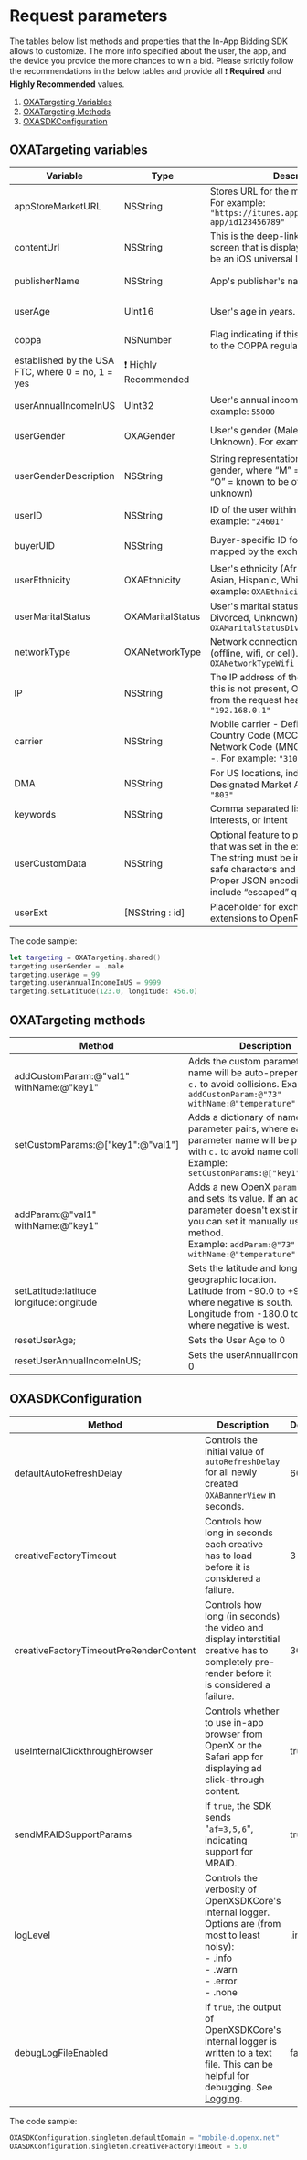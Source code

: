 # Request parameters

The tables below list methods and properties that the In-App Bidding SDK allows to customize. The more info specified about the user, the app, and the device you provide the more chances to win a bid. Please strictly follow the recommendations in the below tables and provide all ❗ **Required** and **Highly Recommended** values.


1. [OXATargeting Variables](#OXAtargeting-variables)
1. [OXATargeting Methods](#OXAtargeting-methods)
1. [OXASDKConfiguration](#OXAsdkconfiguration)

## OXATargeting variables

| **Variable**         | **Type**         | **Description**                                              | **Required?**            |
| -------------------- | ---------------- | ------------------------------------------------------------ | ------------------------ |
| appStoreMarketURL    | NSString         | Stores URL for the mobile application. For example: `"https://itunes.apple.com/us/app/your-app/id123456789"` | ❗ Required            |
|contentUrl            | NSString         |  This is the deep-link URL for the app screen that is displaying the ad. This can be an iOS universal link.  | ❗ Highly Recommended                 |
|publisherName| NSString | App's publisher's name. | ❗ Highly Recommended                 |
| userAge              | UInt16           | User's age in years. For example: `35`  | ❗ Highly Recommended |
| coppa                | NSNumber         | Flag indicating if this request is subject to the COPPA regulations
 established by the USA FTC, where 0 = no, 1 = yes  | ❗ Highly Recommended |
| userAnnualIncomeInUS | UInt32           | User's annual income in US dollars. For example: `55000` | ❗ Highly Recommended |
| userGender           | OXAGender        | User's gender (Male, Female, Other, Unknown). For example: `OXAGenderFemale` | ❗ Highly Recommended  |
|userGenderDescription| NSString | String representation of the user's gender, where “M” = male, “F” = female, “O” = known to be other (i.e., omitted is unknown) | |
| userID               | NSString         | ID of the user within the app. For example: `"24601"`   | ❗ Highly Recommended  |
| buyerUID             | NSString | Buyer-specific ID for the user as mapped by the exchange for the buyer. | ❗ Highly Recommended  |
| userEthnicity        | OXAEthnicity     | User's ethnicity (African American, Asian, Hispanic, White, Other). For example: `OXAEthnicityAsian` | Recommended if available  |
| userMaritalStatus    | OXAMaritalStatus | User's marital status (Single, Married, Divorced, Unknown). For example: `OXAMaritalStatusDivorced` | Recommended if available |
| networkType          | OXANetworkType   | Network connection type of the user (offline, wifi, or cell).For example: `OXANetworkTypeWifi` | ❗ Required |
| IP                   | NSString         | The IP address of the carrier gateway. If this is not present, OpenX retrieves it from the request header. For example: `"192.168.0.1"` | ❗ Highly Recommended                 |
| carrier              | NSString         | Mobile carrier - Defined by the Mobile Country Code (MCC) and Mobile Network Code (MNC), using the format: <MCC>-<MNC>. For example: `"310-410"` | Optional                 |
| DMA                  | NSString         | For US locations, indicates the user's Designated Market Area. For example: `"803"` | Optional                 |
| keywords             | NSString         | Comma separated list of keywords, interests, or intent | Optional |
| userCustomData| NSString | Optional feature to pass bidder the data that was set in the exchange’s cookie. The string must be in base85 cookie safe characters and be in any format. Proper JSON encoding must be used to include “escaped” quotation marks. | Optional |
|userExt| [NSString : id] | Placeholder for exchange-specific extensions to OpenRTB. | Optional |

The code sample:

``` swift
let targeting = OXATargeting.shared()
targeting.userGender = .male
targeting.userAge = 99
targeting.userAnnualIncomeInUS = 9999
targeting.setLatitude(123.0, longitude: 456.0)
```


## OXATargeting methods

| **Method**                               | **Description**                                              |
| ---------------------------------------- | ------------------------------------------------------------ |
| addCustomParam:@"val1" withName:@"key1"  | Adds the custom parameters. The name will be auto-prepended with `c.` to avoid collisions. Example: `addCustomParam:@"73" withName:@"temperature"` |
| setCustomParams:@["key1":@"val1"]        | Adds a dictionary of name-value parameter pairs, where each parameter name will be prepended with `c.` to avoid name collisions. Example: `setCustomParams:@["key1":@"val1"]` |
| addParam:@"val1" withName:@"key1"        | Adds a new OpenX `param` by name and sets its value. If an ad call parameter doesn't exist in this SDK, you can set it manually using this method.<br />Example: `addParam:@"73" withName:@"temperature"` |
| setLatitude:latitude longitude:longitude | Sets the latitude and longitude of a geographic location.<br>Latitude from -90.0 to +90.0, where negative is south. <br>Longitude from -180.0 to +180.0, where negative is west. |
| resetUserAge;                            | Sets the User Age to 0                                       |
| resetUserAnnualIncomeInUS;               | Sets the userAnnualIncomeInUS to 0                           |


## OXASDKConfiguration

| **Method**                             | **Description**                                              | **Default** |
| -------------------------------------- | ------------------------------------------------------------ | ----------- |
| defaultAutoRefreshDelay                | Controls the initial value of `autoRefreshDelay` for all newly created `OXABannerView` in seconds. | 60          |
| creativeFactoryTimeout                 | Controls how long in seconds each creative has to load before it is considered a failure. | 3           |
| creativeFactoryTimeoutPreRenderContent | Controls how long (in seconds) the video and display interstitial creative has to completely pre-render before it is considered a failure. | 30          |
| useInternalClickthroughBrowser         | Controls whether to use in-app browser from OpenX or the Safari app for displaying ad click-through content. | true        |
| sendMRAIDSupportParams                 | If `true`, the SDK sends "`af=3,5,6`", indicating support for MRAID. | true        |
| logLevel                               | Controls the verbosity of OpenXSDKCore's internal logger. Options are (from most to least noisy):<br />- .info<br />- .warn<br />- .error<br />- .none | .info       |
| debugLogFileEnabled                    | If `true`, the output of OpenXSDKCore's internal logger is written to a text file. This can be helpful for debugging. See [Logging](ios-sdk-logging.md). | false       |

The code sample:

``` swift
OXASDKConfiguration.singleton.defaultDomain = "mobile-d.openx.net"
OXASDKConfiguration.singleton.creativeFactoryTimeout = 5.0
```

